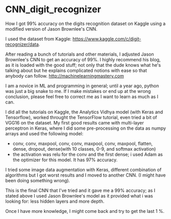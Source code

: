 # CNN_digit_recognizer
How I got 99% accuracy on the digits recognition dataset on Kaggle using a modified version of Jason Brownlee's CNN.

I used the dataset from Kaggle: https://www.kaggle.com/c/digit-recognizer/data.

After reading a bunch of tutorials and other materials, I adjusted Jason Brownlee's CNN to get an accuracy of 99%. I highly recommend his blog, as it is loaded with the good stuff; not only that the dude knows what he's talking about but he explains complicated notions with ease so that anybody can follow. http://machinelearningmastery.com

I am a novice in ML and programming in general; until a year ago, python was just a big snake to me. If I make mistakes or end up at the wrong conclusion, please feel free to correct me as I want to learn as much as I can.

I did all the tutorials on Kaggle, the Analytics Vidhya model (with Keras and Tensorflow), worked throught the TensorFlow tutorial, even tried a bit of VGG16 on the dataset. My first good results came with multi-layer perceptron in Keras, where I did some pre-processing on the data as numpy arrays and used the following model:
- conv, conv, maxpool, conv, conv, maxpool, conv, maxpool, flatten, dense, dropout, dense(with 10 classes, 0-9, and softmax activation)
- the activation was relu for the conv and the first dense; i used Adam as the optimizer for this model. It has 97% accuracy.

I tried some image data augmentation with Keras, different combination of algorithms but I got worst results and I moved to another CNN.
(I might have been doing something wrong).

This is the final CNN that I've tried and it gave me a 99% accuracy; as I stated above I used Jason Brownlee's model as it provided what i was looking for: less hidden layers and more depth.

Once I have more knowledge, I might come back and try to get the last 1 %.
